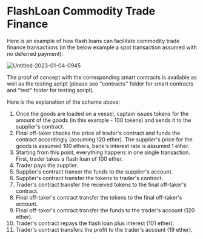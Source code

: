 # FlashLoan Commodity Trade Finance

Here is an example of how flash loans can facilitate commodity trade finance transactions (in the below example a spot transaction assumed with no deferred payment):

![Untitled-2023-01-04-0945](https://user-images.githubusercontent.com/121932525/210520986-97da695a-9ac1-43fe-9e37-4e8cab31365d.png)

The proof of concept with the corresponding smart contracts is available as well as the testing script (please see "contracts" folder for smart contracts and "test" folder for testing script).

Here is the explanation of the scheme above:

1) Once the goods are loaded on a vessel, captain issues tokens for the amount of the goods (in this example - 100 tokens) and sends it to the supplier's contract.
2) Final off-taker checks the price of trader's contract and funds the contract accordingly (assuming 120 ether). The supplier's price for the goods is assumed 100 ethers, bank's interest rate is assumed 1 ether.
3) Starting from this point, everything happens in one single transaction. First, trader takes a flash loan of 100 ether.
4) Trader pays the supplier.
5) Supplier's contract transer the funds to the supplier's account.
6) Supplier's contract transfer the tokens to trader's contract.
7) Trader's contract transfer the received tokens to the final off-taker's contract.
8) Final off-taker's contract transfer the tokens to the final off-taker's account.
9) Final off-taker's contract transfer the funds to the trader's account (120 ether).
10) Trader's contract repays the flash loan plus interest (101 ether).
11) Trader's contract transfers the profit to the trader's account (19 ether).
